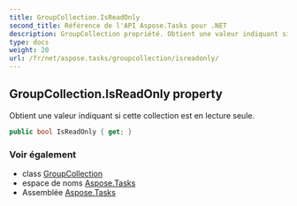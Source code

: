 ```yaml
---
title: GroupCollection.IsReadOnly
second_title: Référence de l'API Aspose.Tasks pour .NET
description: GroupCollection propriété. Obtient une valeur indiquant si cette collection est en lecture seule.
type: docs
weight: 20
url: /fr/net/aspose.tasks/groupcollection/isreadonly/
---
```

## GroupCollection.IsReadOnly property

Obtient une valeur indiquant si cette collection est en lecture seule.

```csharp
public bool IsReadOnly { get; }
```

### Voir également

* class [GroupCollection](../)
* espace de noms [Aspose.Tasks](../../groupcollection/)
* Assemblée [Aspose.Tasks](../../../)


